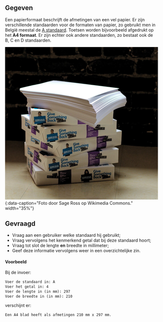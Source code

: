 ## Gegeven

Een papierformaat beschrijft de afmetingen van een vel papier. Er zijn verschillende standaarden voor de formaten van papier, zo gebruikt men in België meestal de <a href="https://nl.wikipedia.org/wiki/Papierformaat#De_A-standaard" target="_blank">A standaard</a>. Toetsen worden bijvoorbeeld afgedrukt op het **A4 formaat**. Er zijn echter ook andere standaarden, zo bestaat ook de B, C en D standaarden.

![Foto door Sage Ross op Wikimedia Commons.](media/ream.jpg "Foto door Sage Ross op Wikimedia Commons."){:data-caption="Foto door Sage Ross op Wikimedia Commons." width="35%"}

## Gevraagd

- Vraag aan een gebruiker welke standaard hij gebruikt;
- Vraag vervolgens het kenmerkend getal dat bij deze standaard hoort;
- Vraag tot slot de lengte **en** breedte in millimeter;
- Geef deze informatie vervolgens weer in een overzichtelijke zin.

#### Voorbeeld

Bij de invoer:
```
Voer de standaard in: A
Voer het getal in: 4
Voer de lengte in (in mm): 297
Voer de breedte in (in mm): 210
```

verschijnt er:
```
Een A4 blad heeft als afmetingen 210 mm x 297 mm.
```